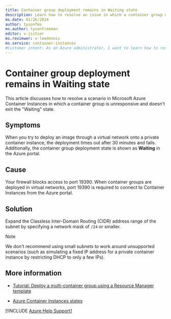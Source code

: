 ```yaml
---
title: Container group deployment remains in Waiting state
description: Learn how to resolve an issue in which a container group deployment never progresses from the Waiting state in Azure Container Instances.
ms.date: 01/26/2024
author: tysonfms
ms.author: tysonfreeman
editor: v-jsitser
ms.reviewer: v-leedennis
ms.service: container-instances
#Customer intent: As an Azure administrator, I want to learn how to resolve a container group deployment that's stuck in the "Waiting" state so that I can successfully deploy an image onto a container instance.
---
```

# Container group deployment remains in Waiting state

This article discusses how to resolve a scenario in Microsoft Azure Container Instances in which a container group is unresponsive and doesn't exit the "Waiting" state.

## Symptoms

When you try to deploy an image through a virtual network onto a private container instance, the deployment times out after 30 minutes and fails. Additionally, the container group deployment state is shown as **Waiting** in the Azure portal.

## Cause

Your firewall blocks access to port 19390. When container groups are deployed in virtual networks, port 19390 is required to connect to Container Instances from the Azure portal.

## Solution

Expand the Classless Inter-Domain Routing (CIDR) address range of the subnet by specifying a network mask of `/24` or smaller.

> [!NOTE]
> We don't recommend using small subnets to work around unsupported scenarios (such as simulating a fixed IP address for a private container instance by restricting DHCP to only a few IPs).

## More information

- [Tutorial: Deploy a multi-container group using a Resource Manager template](/azure/container-instances/container-instances-multi-container-group)

- [Azure Container Instances states](/azure/container-instances/container-state)

[!INCLUDE [Azure Help Support](../../includes/azure-help-support.md)]

